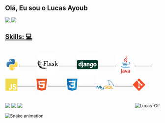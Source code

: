 ## Olá, Eu sou o Lucas Ayoub 

 <div>
  <a href="https://github.com/LucasAyoub">
  <img height="180em" src="https://github-readme-stats.vercel.app/api?username=LucasAyoub&show_icons=true&theme=dracula&include_all_commits=true&count_private=true"/>
  <img height="180em" src="https://github-readme-stats.vercel.app/api/top-langs/?username=LucasAyoub&layout=compact&langs_count=7&theme=dracula"/>
</div>
 
 ## Skills: 💻 
<div style="display: inline_block"><br>
  <img align="center" alt="Lucas-Python" height="45" src="https://raw.githubusercontent.com/devicons/devicon/master/icons/python/python-original.svg">
  &nbsp;&nbsp;&nbsp;&nbsp;&nbsp;&nbsp;&nbsp;&nbsp;&nbsp;&nbsp;&nbsp;&nbsp;&nbsp;
  <img align="center" alt="Lucas-Flask" height="70" src="https://github.com/devicons/devicon/blob/master/icons/flask/flask-original-wordmark.svg">
  &nbsp;&nbsp;&nbsp;&nbsp;&nbsp;&nbsp;&nbsp;&nbsp;&nbsp;&nbsp;&nbsp;&nbsp;&nbsp;
  <img align="center" alt="Lucas-Django" height="70" src="https://github.com/devicons/devicon/blob/master/icons/django/django-original.svg">
  &nbsp;&nbsp;&nbsp;&nbsp;&nbsp;&nbsp;&nbsp;&nbsp;&nbsp;&nbsp;&nbsp;&nbsp;&nbsp;
  <img align="center" alt="Lucas-Java" height="60" src="https://github.com/devicons/devicon/blob/master/icons/java/java-original-wordmark.svg">
  &nbsp;&nbsp;&nbsp;&nbsp;&nbsp;&nbsp;&nbsp;&nbsp;&nbsp;&nbsp;&nbsp;&nbsp;&nbsp;
  <img align="center" alt="Lucas-Js" height="40" src="https://raw.githubusercontent.com/devicons/devicon/master/icons/javascript/javascript-plain.svg">
  &nbsp;&nbsp;&nbsp;&nbsp;&nbsp;&nbsp;&nbsp;&nbsp;&nbsp;&nbsp;&nbsp;&nbsp;&nbsp;
  <img align="center" alt="Lucas-HTML" height="40" src="https://raw.githubusercontent.com/devicons/devicon/master/icons/html5/html5-original.svg">
  &nbsp;&nbsp;&nbsp;&nbsp;&nbsp;&nbsp;&nbsp;&nbsp;&nbsp;&nbsp;&nbsp;&nbsp;&nbsp;
  <img align="center" alt="Lucas-CSS" height="40" src="https://raw.githubusercontent.com/devicons/devicon/master/icons/css3/css3-original.svg">
  &nbsp;&nbsp;&nbsp;&nbsp;&nbsp;&nbsp;&nbsp;&nbsp;&nbsp;&nbsp;&nbsp;&nbsp;&nbsp;
  <img align="center" alt="Lucas-SQL" height="60" src="https://github.com/devicons/devicon/blob/master/icons/mysql/mysql-original-wordmark.svg">
  &nbsp;&nbsp;&nbsp;&nbsp;&nbsp;&nbsp;&nbsp;&nbsp;&nbsp;&nbsp;&nbsp;&nbsp;&nbsp;
  <img align="center" alt="Lucas-GIT" height="40" src="https://github.com/devicons/devicon/blob/master/icons/git/git-original.svg">
</div>
  
  ##
  
  <div>
  <a href="https://www.instagram.com/luc.ayoub/" target="_blank"><img src="https://img.shields.io/badge/-Instagram-%23E4405F?style=for-the-badge&logo=instagram&logoColor=white" target="_blank"></a>
  <a href = "mailto:lucas.ayoub123@gmail.com"><img src="https://img.shields.io/badge/-Gmail-%23333?style=for-the-badge&logo=gmail&logoColor=white" target="_blank"></a>
  <a href="https://www.linkedin.com/in/lucas-ayoub-549a72201/" target="_blank"><img src="https://img.shields.io/badge/-LinkedIn-%230077B5?style=for-the-badge&logo=linkedin&logoColor=white" target="_blank"></a> 
  <img align="right" alt="Lucas-Gif" src="https://cdn.discordapp.com/attachments/795358919417397249/825430589581688872/hi.gif">
  </div> 

  ![Snake animation](https://github.com/LucasAyoub/LucasAyoub/blob/output/github-contribution-grid-snake.svg)
